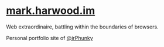 [mark.harwood.im](http://mark.harwood.im)
=================
Web extraordinaire, battling within the boundaries of browsers.

Personal portfolio site of [@irPhunky](http://twitter.com/irPhunky)



